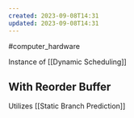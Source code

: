 ```yaml
---
created: 2023-09-08T14:31
updated: 2023-09-08T14:31
---
```

#computer_hardware 

Instance of [[Dynamic Scheduling]]
## With Reorder Buffer
Utilizes [[Static Branch Prediction]]